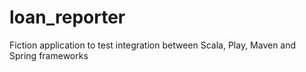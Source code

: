 # loan_reporter
Fiction application to test integration between Scala, Play, Maven and Spring frameworks
